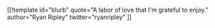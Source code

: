 [[!template id="blurb"
quote="A labor of love that I'm grateful to enjoy."
author="Ryan Ripley"
twitter="ryanripley"
]]
<!-- https://ryanripley.com/013-agile-for-humans/ -->
